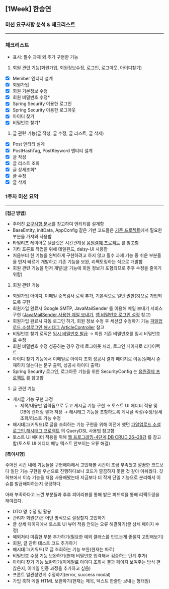 ## [1Week] 한승연

### 미션 요구사항 분석 & 체크리스트

---

### 체크리스트

* 표시: 필수 과제 외 추가 구현한 기능

1. 회원 관련 기능(회원가입, 회원정보수정, 로그인, 로그아웃, 아이디찾기)
- [x]  Member 엔티티 설계
- [x]  회원가입
- [x]  회원 기본정보 수정
- [x]  회원 비밀번호 수정*
- [x]  Spring Security 이용한 로그인
- [x]  Spring Security 이용한 로그아웃
- [x]  아이디 찾기
- [x]  비밀번호 찾기*
1. 글 관련 기능(글 작성, 글 수정, 글 리스트, 글 삭제)
- [x]  Post 엔티티 설계
- [x]  PostHashTag, PostKeyword 엔티티 설계
- [x]  글 작성
- [x]  글 리스트 조회
- [x]  글 상세조회*
- [x]  글 수정
- [x]  글 삭제

### 1주차 미션 요약

---

**[접근 방법]**

- 주어진 [요구사항 문서](https://www.notion.so/e0592064af314fd78e91214994b22927)를 참고하여 엔티티를 설계함
- BaseEntity, initData, AppConfig 같은 기반 코드들은 [기존 프로젝트](https://github.com/ahah525/music_payment_exam/blob/main/src/main/java/com/ll/exam/app__2022_10_11/util/Ut.java)에서 필요한 부분을 가져와 사용함
- 타임리프 레이아웃 템플릿은 시간관계상 [음원결제 프로젝트](https://github.com/ahah525/music_payment_exam) 를 참고함
- 기타 프론트 작업을 위해 테일윈드, daisy-UI 사용함
- 처음부터 한 기능을 완벽하게 구현하려고 하지 않고 필수 과제 기능 중 쉬운 부분들을 먼저 빠르게 개발하고 기존 기능을 보완, 리팩토링하는 식으로 개발함
- 회원 관련 기능을 먼저 개발(글 기능에 회원 정보가 포함되므로 추후 수정을 줄이기 위함)
1. 회원 관련 기능
- 회원가입 아이디, 이메일 중복검사 로직 추가, 기본적으로 일반 권한(3)으로 가입되도록 구현
- 회원가입 완료시 Google SMTP, JavaMailSender 를 이용해 메일 보내기 서비스 구현 ([JavaMailSender 사용한 메일 보내기](https://kitty-geno.tistory.com/43), [앱 비밀번호 로그인 설정](https://born2bedeveloper.tistory.com/m/14?category=1038709%20) 참고)
- 회원가입 완료시 자동 로그인 하기, 회원 정보 수정 후 세션값 수정하기 기능 [파일업로드,소셜로그인,해시태그 ArticleController](https://github.com/jhs512/sb_exam_2022_09_05__app10/blob/master/src/main/java/com/ll/exam/app10/app/member/controller/MemberController.java) 참고
- 비밀번호 찾기 로직은 [임시 비밀번호 발급](https://intrepidgeeks.com/tutorial/spring-email-temporary-password-issuance) → 회원 기존 비밀번호를 임시 비밀번호로 수정
- 회원 비밀번호 수정 성공하는 경우 강제 로그아웃 처리, 로그인 페이지로 리다이렉트
- 아이디 찾기 기능에서 이메일로 아이디 조회 성공시 결과 페이지로 이동(실패시 존재하지 않는다는 문구 출력, 성공시 아이디 출력)
- Spring Security 로그인, 로그아웃 기능을 위한 SecurityConfig 는 [음원결제 프로젝트](https://github.com/ahah525/music_payment_exam) 를 참고함
1. 글 관련 기능
- 게시글 기능 구현 과정
    - 제목/내용만 입력폼으로 두고 게시글 기능 구현 → 토스트 UI 에디터 적용 및 DB에 렌더링 결과 저장 → 해시태그 기능을 포함하도록 게시글 작성/수정/상세조회/리스트 기능 수정
- 해시태그(키워드)로 글을 조회하는 기능 구현을 위해 이전에 했던 [파일업로드,소셜로그인,해시태그 프로젝트](https://github.com/ahah525/sb_exam_2022_09_16__app10)  의 QueryDSL 사용법 참고함
- 토스트 UI 에디터 적용을 위해 [웹 프로그래밍-4단계,DB CRUD 26~28강](https://wiken.io/ken/9291) 를 참고함(토스토 UI 에디터 메뉴 텍스트 안보이는 오류 해결)

**[특이사항]**

주어진 시간 내에 기능들을 구현해야해서 고민해볼 시간이 조금 부족했고 깔끔한 코드보다 일단 기능 구현을 우선으로 진행하다보니 코드가 깔끔하지 못한 것 같아 아쉬웠다. 깃허브에서 이슈 기능을 처음 사용해봤는데 지금보다 더 작게 단일 기능으로 분리해서 이슈를 발급해야하는지 궁금하다.

아래 부족하다고 느낀 부분들과 추후 피어리뷰를 통해 받은 피드백을 통해 리팩토링을 해야겠다.

- DTO 명 수정 및 활용
- 관리자 회원(7)은 어떤 방식으로 설정할지 고민하기
- 글 상세 페이지에서 토스트 UI 뷰어 적용 안되는 오류 해결하기(글 상세 페이지 수정)
- 예외처리 미흡한 부분 추가하기(필요한 예외 클래스를 만드는게 좋을지 고민해보기)
- 회원, 글 관련 테스트 코드 추가하기
- 해시태그(키워드)로 글 조회하는 기능 보완(현재는 따로)
- 비밀번호 수정 기능 보완하기(현재 비밀번호 입력해서 검증하는 단계 추가)
- 아이디 찾기 기능 보완하기(이메일로 아이디 조회시 결과 페이지 보여주는 방식 괜찮은지, 이메일 인증 과정을 추가하고 싶음)
- 프론트 일관성있게 수정하기(error, success modal)
- 가입 축하 메일 HTML 보완하기(현재는 제목, 텍스트 한줄만 보내는 형태임)
